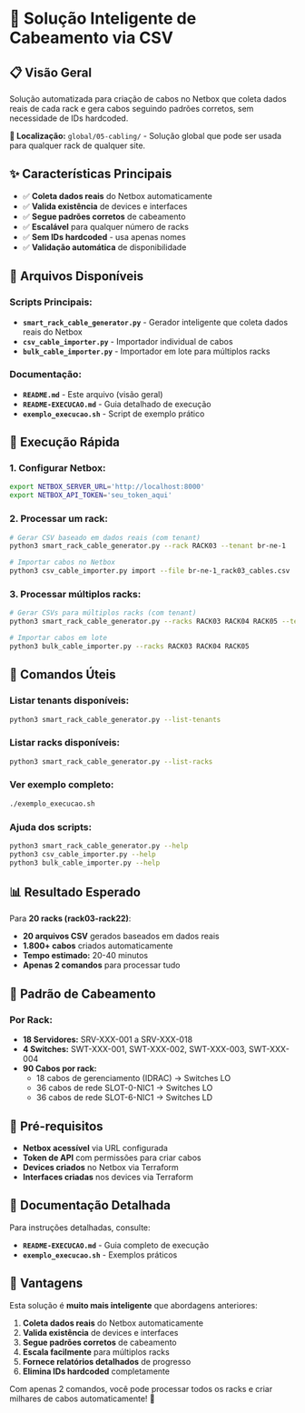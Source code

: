 # 🚀 Solução Inteligente de Cabeamento via CSV

## 📋 **Visão Geral**

Solução automatizada para criação de cabos no Netbox que coleta dados reais de cada rack e gera cabos seguindo padrões corretos, sem necessidade de IDs hardcoded.

**📍 Localização:** `global/05-cabling/` - Solução global que pode ser usada para qualquer rack de qualquer site.

## ✨ **Características Principais**

- ✅ **Coleta dados reais** do Netbox automaticamente
- ✅ **Valida existência** de devices e interfaces
- ✅ **Segue padrões corretos** de cabeamento
- ✅ **Escalável** para qualquer número de racks
- ✅ **Sem IDs hardcoded** - usa apenas nomes
- ✅ **Validação automática** de disponibilidade

## 📁 **Arquivos Disponíveis**

### **Scripts Principais:**
- **`smart_rack_cable_generator.py`** - Gerador inteligente que coleta dados reais do Netbox
- **`csv_cable_importer.py`** - Importador individual de cabos
- **`bulk_cable_importer.py`** - Importador em lote para múltiplos racks

### **Documentação:**
- **`README.md`** - Este arquivo (visão geral)
- **`README-EXECUCAO.md`** - Guia detalhado de execução
- **`exemplo_execucao.sh`** - Script de exemplo prático

## 🚀 **Execução Rápida**

### **1. Configurar Netbox:**
```bash
export NETBOX_SERVER_URL='http://localhost:8000'
export NETBOX_API_TOKEN='seu_token_aqui'
```

### **2. Processar um rack:**
```bash
# Gerar CSV baseado em dados reais (com tenant)
python3 smart_rack_cable_generator.py --rack RACK03 --tenant br-ne-1

# Importar cabos no Netbox
python3 csv_cable_importer.py import --file br-ne-1_rack03_cables.csv
```

### **3. Processar múltiplos racks:**
```bash
# Gerar CSVs para múltiplos racks (com tenant)
python3 smart_rack_cable_generator.py --racks RACK03 RACK04 RACK05 --tenant br-ne-1

# Importar cabos em lote
python3 bulk_cable_importer.py --racks RACK03 RACK04 RACK05
```

## 🎯 **Comandos Úteis**

### **Listar tenants disponíveis:**
```bash
python3 smart_rack_cable_generator.py --list-tenants
```

### **Listar racks disponíveis:**
```bash
python3 smart_rack_cable_generator.py --list-racks
```

### **Ver exemplo completo:**
```bash
./exemplo_execucao.sh
```

### **Ajuda dos scripts:**
```bash
python3 smart_rack_cable_generator.py --help
python3 csv_cable_importer.py --help
python3 bulk_cable_importer.py --help
```

## 📊 **Resultado Esperado**

Para **20 racks (rack03-rack22)**:
- **20 arquivos CSV** gerados baseados em dados reais
- **1.800+ cabos** criados automaticamente
- **Tempo estimado:** 20-40 minutos
- **Apenas 2 comandos** para processar tudo

## 🔧 **Padrão de Cabeamento**

### **Por Rack:**
- **18 Servidores:** SRV-XXX-001 a SRV-XXX-018
- **4 Switches:** SWT-XXX-001, SWT-XXX-002, SWT-XXX-003, SWT-XXX-004
- **90 Cabos por rack:**
  - 18 cabos de gerenciamento (IDRAC) → Switches LO
  - 36 cabos de rede SLOT-0-NIC1 → Switches LO
  - 36 cabos de rede SLOT-6-NIC1 → Switches LD

## 🚨 **Pré-requisitos**

- **Netbox acessível** via URL configurada
- **Token de API** com permissões para criar cabos
- **Devices criados** no Netbox via Terraform
- **Interfaces criadas** nos devices via Terraform

## 📖 **Documentação Detalhada**

Para instruções detalhadas, consulte:
- **`README-EXECUCAO.md`** - Guia completo de execução
- **`exemplo_execucao.sh`** - Exemplos práticos

## 🎉 **Vantagens**

Esta solução é **muito mais inteligente** que abordagens anteriores:

1. **Coleta dados reais** do Netbox automaticamente
2. **Valida existência** de devices e interfaces
3. **Segue padrões corretos** de cabeamento
4. **Escala facilmente** para múltiplos racks
5. **Fornece relatórios detalhados** de progresso
6. **Elimina IDs hardcoded** completamente

Com apenas 2 comandos, você pode processar todos os racks e criar milhares de cabos automaticamente! 🚀
